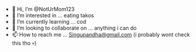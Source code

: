- 👋 Hi, I’m @NotUrMom123
- 👀 I’m interested in ... eating takos
- 🌱 I’m currently learning ... cod
- 💞️ I’m looking to collaborate on ... anything i can do 
- 📫 How to reach me ... Singupandha@gmail.com (i probably wont check this tho 💀)

<!---
NotUrMom123/NotUrMom123 is a ✨ special ✨ repository because its `README.md` (this file) appears on your GitHub profile.
You can click the Preview link to take a look at your changes.
--->
